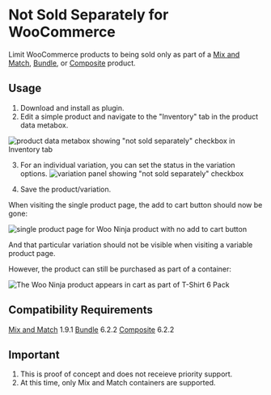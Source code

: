 # Not Sold Separately for WooCommerce

Limit WooCommerce products to being sold only as part of a [Mix and Match](https://woocommerce.com/products/woocommerce-mix-and-match-products/?aff=5151&cid=8069770), [Bundle](https://woocommerce.com/products/woocommerce-mix-and-match-products/?aff=5151&cid=8069770), or [Composite](https://woocommerce.com/products/composite-products//?aff=5151&cid=8069770) product.

## Usage

1. Download and install as plugin.
2. Edit a simple product and navigate to the "Inventory" tab in the product data metabox.

![product data metabox showing "not sold separately" checkbox in Inventory tab](https://user-images.githubusercontent.com/507025/138338330-b298f31d-9de5-4780-98be-5985dfe37383.png)

3. For an individual variation, you can set the status in the variation options.
![variation panel showing "not sold separately" checkbox](https://user-images.githubusercontent.com/507025/138338616-40203402-07af-4fb7-a62c-4666a6ec9054.png)

3. Save the product/variation.

When visiting the single product page, the add to cart button should now be gone:

![single product page for Woo Ninja product with no add to cart button](https://user-images.githubusercontent.com/507025/77197200-62a22700-6aaa-11ea-9cbb-23219079c56d.png)

And that particular variation should not be visible when visiting a variable product page.

However, the product can still be purchased as part of a container:

![The Woo Ninja product appears in cart as part of T-Shirt 6 Pack](https://user-images.githubusercontent.com/507025/77197688-405cd900-6aab-11ea-9312-239452036126.png)

## Compatibility Requirements
[Mix and Match](https://woocommerce.com/products/woocommerce-mix-and-match-products/?) 1.9.1
[Bundle](https://woocommerce.com/products/woocommerce-mix-and-match-products/?aff=5151&cid=8069770) 6.2.2
[Composite](https://woocommerce.com/products/composite-products//?aff=5151&cid=8069770) 6.2.2

## Important

1. This is proof of concept and does not receieve priority support.
2. At this time, only Mix and Match containers are supported.
